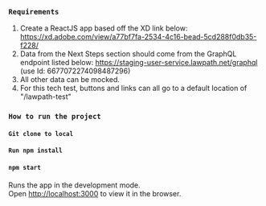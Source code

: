 ### `Requirements`

1.  Create a ReactJS app based off the XD link below:
    https://xd.adobe.com/view/a77bf7fa-2534-4c16-bead-5cd288f0db35-f228/
2.  Data from the Next Steps section should come from the GraphQL endpoint listed below:
    https://staging-user-service.lawpath.net/graphql (use Id: 6677072274098487296)
3.  All other data can be mocked.
4.  For this tech test, buttons and links can all go to a default location of "/lawpath-test"

### `How to run the project`
#### `Git clone to local`

#### `Run npm install`

#### `npm start`

Runs the app in the development mode.<br />
Open [http://localhost:3000](http://localhost:3000) to view it in the browser.

